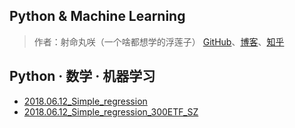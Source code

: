 ## Python & Machine Learning
> 作者：射命丸咲（一个啥都想学的浮莲子）
> [GitHub](https://github.com/bitbyte27/MachineLearning)、[博客](http://www.carefree0910.com/)、[知乎](https://zhuanlan.zhihu.com/carefree0910-pyml)

## Python · 数学 · 机器学习
* [2018.06.12_Simple_regression](ipynb/2018.06.12_Simple_regression.ipynb)
* [2018.06.12_Simple_regression_300ETF_SZ](ipynb/2018.06.12_Simple_regression_300ETF_SZ.ipynb)
